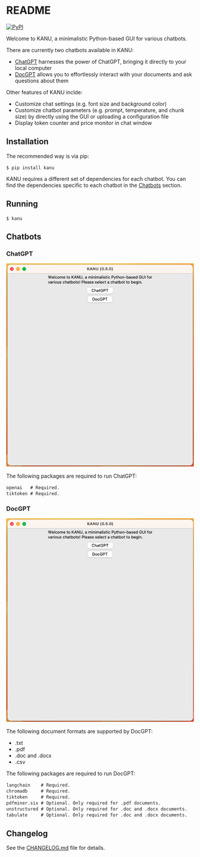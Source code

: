 # README

[![PyPI](https://badge.fury.io/py/kanu.svg)](https://badge.fury.io/py/kanu)

Welcome to KANU, a minimalistic Python-based GUI for various chatbots.

There are currently two chatbots available in KANU:

- [ChatGPT](#chatgpt) harnesses the power of ChatGPT, bringing it directly to your local computer
- [DocGPT](#docgpt) allows you to effortlessly interact with your documents and ask questions about them

Other features of KANU inclde:

- Customize chat settings (e.g. font size and background color)
- Customize chatbot parameters (e.g. prompt, temperature, and chunk size) by directly using the GUI or uploading a configuration file
- Display token counter and price monitor in chat window

## Installation

The recommended way is via pip:

```
$ pip install kanu
```

KANU requires a different set of dependencies for each chatbot. You can find the dependencies specific to each chatbot in the [Chatbots](#chatbots) section.

## Running

```
$ kanu
```

<a id="chatbots"></a>
## Chatbots

<a id="chatgpt"></a>
### ChatGPT

![Alt Text](https://raw.githubusercontent.com/sbslee/kanu/main/images/chatgpt.gif)

The following packages are required to run ChatGPT:

```
openai   # Required.
tiktoken # Required.
```

<a id="docgpt"></a>
### DocGPT

![Alt Text](https://raw.githubusercontent.com/sbslee/kanu/main/images/docgpt.gif)

The following document formats are supported by DocGPT:

- .txt
- .pdf
- .doc and .docx
- .csv

The following packages are required to run DocGPT:

```
langchain    # Required.
chromadb     # Required.
tiktoken     # Required.
pdfminer.six # Optional. Only required for .pdf documents.
unstructured # Optional. Only required for .doc and .docx documents.
tabulate     # Optional. Only required for .doc and .docx documents.
```

## Changelog

See the [CHANGELOG.md](https://github.com/sbslee/kanu/blob/main/CHANGELOG.md) file for details.